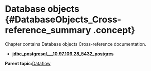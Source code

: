 # Database objects {#DatabaseObjects_Cross-reference_summary .concept}

Chapter contains Database objects Cross-reference documentation.

-   **[jdbc\_postgresql\_\_\_10.97.106.28\_5432\_postgres](../../../cross/dataflow/databaseobjects/cross_jdbc_postgresql___10.97.106.28_5432_postgres.md)**  


**Parent topic:**[Dataflow](../../../cross/dataflow/dataflow.md)

